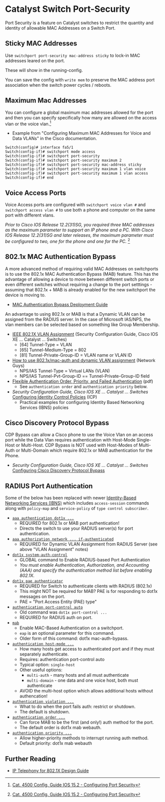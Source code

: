 # Catalyst Switch Port-Security

Port Security is a feature on Catalyst switches to restrict the quantity and identity of allowable MAC Addresses on a Switch Port.

## Sticky MAC Addresses

Use `switchport port-security mac-address sticky` to lock-in MAC addresses leared on the port.

These will show in the running-config. 

You can save the config with `write mem` to preserve the MAC address port association when the switch power cycles / reboots.

## Maximum Mac Addresses

You can configure a global maximum mac addresses allowed for the port and then you can specify specifically how many are allowed on the access vlan or the voice vlan.[^1]
* Example from "Configuring Maximum MAC Addresses for Voice and Data VLANs" in the Cisco documentation.

```
Switch(config)# interface fa5/1
Switch(config-if)# switchport mode access
Switch(config-if)# switchport port-security
Switch(config-if)# switchport port-security maximum 2
Switch(config-if)# switchport port-security mac-address sticky
Switch(config-if)# switchport port-security maximum 1 vlan voice
Switch(config-if)# switchport port-security maximum 1 vlan access
Switch(config-if)# end
```

## Voice Access Ports

Voice Access ports are configured with `switchport voice vlan #` and `switchport access vlan #` to use both a phone and computer on the same port with different vlans.

*Prior to Cisco IOS Release 12.2(31)SG, you required three MAC addresses as the maximum parameter to support an IP phone and a PC.
With Cisco IOS Release 12.2(31)SG and later releases, the maximum parameter must be configured to two, one for the phone and one for the PC.* [^1]

[^1]: [Cat. 4500 Config. Guide IOS 15.2 - Configuring Port Security][1]

## 802.1x MAC Authentication Bypass

A more advanced method of requiring valid MAC Addresses on switchports is to use the 802.1x MAC Authentication Bypass (MAB) feature. This has the advantage of allowing a device to move between different switch ports or even different switches without requiring a change to the port setttings - assuming that 802.1x + MAB is already enabled for the new switchport the device is moving to.

* [MAC Authentication Bypass Deployment Guide][2]

An advantage to using 802.1x or MAB is that a Dynamic VLAN can be assigned from the RADIUS server. In the case of Microsoft IAS/NPS, the vlan members can be selected based on something like Group Membership.

* [IEEE 802.1X VLAN Assignment][3] (Security Configuration Guide, Cisco IOS XE ... Catalyst ... Switches)
  * [64] Tunnel-Type = VLAN
  * [65] Tunnel-Medium-Type = 802
  * [81] Tunnel-Private-Group-ID = VLAN name or VLAN ID
* [How to use 802.1x/mac-auth and dynamic VLAN assignment][4] (Network Guys)
  * NPS/IAS Tunnel-Type = Virtual LANs (VLAN)
  * NPS/IAS Tunnel-Pvt-Group-ID == Tunnel-Private-Group-ID field
* [Flexible Authentication Order, Priority, and Failed Authentication][8] (pdf)
  * See `authentication order` and `authentication priority` below.
* *Security Configuration Guide, Cisco IOS XE ... Catalyst ... Switches* [Configuring Identity Control Policies][11] (ICP)
  * Practical examples for configuring Identity Based Networking Services (IBNS) policies

## Cisco Discovery Protocol Bypass

CDP Bypass can allow a Cisco phone to use the Voice Vlan on an access port while the Data Vlan requires authentication with Host-Mode Single-Host or Multi-Host. CDP Bypass is NOT used with Host-Modes of Multi-Auth or Multi-Domain which require 802.1x or MAB authentication for the Phone.

* *Security Configuration Guide, Cisco IOS XE ... Catalyst ... Switches* [Configuring Cisco Discovery Protocol Bypass][12]

## RADIUS Port Authentication

Some of the below has been replaced with newer [Identity-Based Networking Services (IBNS)][10] which includes `access-session` commands along with `policy-map` and `service-policy` of `type control subscriber`.

* [`aaa authentication dot1x ...`][9]
  * REQUIRED for 802.1x or MAB port authentication!
  * Directs the switch to use your RADIUS server(s) for port authentication.
* [`aaa authorization network ... if-authenticated`][9]
  * REQUIRED for Dynamic VLAN Assignment from RADIUS Server (see above "VLAN Assignment" notes)
* [`dot1x system-auth-control`][7]
  * GLOBAL command to Enable RADIUS-based Port Authentication
  * *You must enable Authentication, Authorization, and Accounting (AAA) and specify the authentication method list before enabling 802.1X.*
* [`dot1x pae authenticator`][7]
  * REQURED for Switch to authenticate clients with RADIUS (802.1x)
  * This might NOT be required for MAB? PAE is for responding to dot1x messages on the port.
  * PAE = "Port Access Entity (PAE) type"
* [`authentication port-control auto`][5]
  * Old command was `dot1x port-control ...`
  * REQUIRED for RADIUS auth on port.
* [`mab`][6]
  * Enable MAC-Based Authentication on a switchport.
  * `eap` is an optional parameter for this command.
  * Older form of this command: dot1x mac-auth-bypass.
* [`authentication host-mode ...`][5]
  * How many hosts get access to authenticated port and if they must separately authenticate.
  * Requires: authentication port-control auto
  * Typical option: `single-host`
  * Other useful options:
    * `multi-auth` - many hosts and all must authenticate
    * `multi-domain` - one data and one voice host, both must authenticate
  * AVOID the multi-host option which allows additional hosts without authencation!
* [`authentication violation ...`][5]
  * What to do when the port fails auth: restrict or shutdown.
  * The default is shutdown.
* [`authentication order ...`][5]
  * Can force MAB to be the first (and only!) auth method for the port.
  * The default order is dot1x mab webauth.
* [`authentication priority ...`][5]
  * Allow higher-priority methods to interrupt running auth method.
  * Default priority: dot1x mab webauth
 
## Further Reading

* [IP Telephony for 802.1X Design Guide](https://www.cisco.com/c/en/us/td/docs/solutions/Enterprise/Security/TrustSec_1-99/IP_Tele/IP_Telephony_DIG.html)

[1]: https://www.cisco.com/c/en/us/td/docs/switches/lan/catalyst4500/XE3-9-0E/15-25E/configuration/guide/xe-390-configuration/port_sec.html
[2]: https://www.cisco.com/c/en/us/td/docs/solutions/Enterprise/Security/TrustSec_1-99/MAB/MAB_Dep_Guide.html
[3]: https://www.cisco.com/c/en/us/td/docs/switches/lan/catalyst9500/software/release/17-6/configuration_guide/sec/b_176_sec_9500_cg/ieee_802_1x_vlan_assignment.html
[4]: https://networkguy.de/how-to-use-802-1xmac-auth-and-dynamic-vlan-assignment/
[5]: https://www.cisco.com/c/en/us/td/docs/ios-xml/ios/security/a1/sec-a1-xe-3se-3850-cr-book/sec-a1-xe-3se-3850-cr-book_chapter_010.html
[6]: https://www.cisco.com/c/en/us/td/docs/ios-xml/ios/security/m1/sec-m1-xe-3se-3850-cr-book/sec-m1-xe-3se-3850-cr-book_chapter_00.html
[7]: https://www.cisco.com/c/en/us/td/docs/ios-xml/ios/security/d1/sec-d1-xe-3se-3850-cr-book/sec-d1-xe-3se-3850-cr-book_chapter_01.html
[8]: https://www.cisco.com/c/dam/en/us/support/docs/ios-nx-os-software/identity-based-networking-service/flexible_authentication.pdf
[9]: https://www.cisco.com/c/en/us/td/docs/ios-xml/ios/security/a1/sec-a1-xe-3se-3850-cr-book/sec-a1-xe-3se-3850-cr-book_chapter_00.html
[10]: https://www.cisco.com/c/en/us/td/docs/ios-xml/ios/ibns/command/ibns-xe-3se-3850-cr-book/ibns-cr-3850.html
[11]: https://www.cisco.com/c/en/us/td/docs/switches/lan/catalyst9600/software/release/17-14/configuration_guide/sec/b_1714_sec_9600_cg/configuring_identity_control_policies.html
[12]: https://www.cisco.com/c/en/us/td/docs/switches/lan/catalyst3650/software/release/16-6/configuration_guide/sec/b_166_sec_3650_cg/cisco_discovery_protocol_bypass.html
